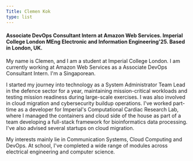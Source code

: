 ```yaml
---
Title: Clemen Kok
type: list
---
```



#### Associate DevOps Consultant Intern at Amazon Web Services. Imperial College London MEng Electronic and Information Engineering'25. Based in London, UK.

My name is Clemen, and I am a student at Imperial College London. I am currently working at Amazon Web Services as a Associate DevOps Consultant Intern. I'm a Singaporean.   

I started my journey into technology as a System Administrator Team Lead in the defence sector for a year, maintaining mission-critical workloads and testing mission readiness during large-scale exercises. I was also involved in cloud migration and cybersecurity buildup operations. I've worked part-time as a developer for Imperial's Computational Cardiac Research Lab, where I managed the containers and cloud side of the house as part of a team developing a full-stack framework for bioinformatics data processing. I've also advised several startups on cloud migration.    

My interests mainly lie in Communication Systems, Cloud Computing and DevOps. At school, I've completed a wide range of modules across electrical engineering and computer science.  



<!-- #### Email
For enquiries or longer messages, please email me. -->




